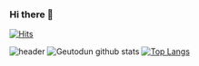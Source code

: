 ### Hi there 👋

[![Hits](https://hits.seeyoufarm.com/api/count/incr/badge.svg?url=https://github.com/Geutodun)](https://hits.seeyoufarm.com) 

![header](https://capsule-render.vercel.app/api?type=wave&color=gradient&height=300&section=footer&text=Geutodun%20Github&fontSize=90)
![Geutodun github stats](https://github-readme-stats.vercel.app/api?username=Geutodun&show_icons=true&theme=tokyonight )
[![Top Langs](https://github-readme-stats.vercel.app/api/top-langs/?username=Geutodun&layout=compact&show_icons=true&theme=tokyonight)](https://github.com/Geutodun/github-readme-stats)
